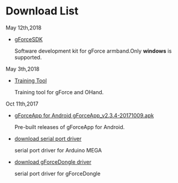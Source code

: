 # Download List

May 12th,2018

* [gForceSDK](https://github.com/oymotion/gForceSDK/releases/download/V0.5.1/gForceSDK-win-0.5.1.7z)

    Software development kit for gForce armband.Only **windows** is supported.

May 3th,2018

* [Training Tool](https://github.com/oymotion/OTrain/releases/download/v0.5.1/OTrain_v0.5.1.zip)

    Training tool for gForce and OHand.
	
Oct 11th,2017

* [gForceApp for Android  gForceApp_v2.3.4-20171009.apk](../assets/downloads/gForceApp_v2.3.4-20171009.apk)

    Pre-built releases of gForceApp for Android.

* [download serial port driver](../assets/downloads/PL2303-WIN7-64.zip)

    serial port driver for Arduino MEGA

* [download gForceDongle driver](../assets/downloads/ftdi_ft232_driver.7z)

    serial port driver for gForceDongle
